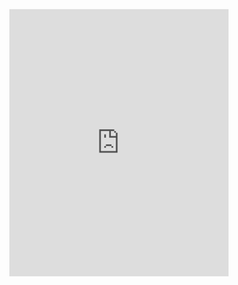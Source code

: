 <html>
<body>
<iframe src="https://giphy.com/embed/OOChpTtmI1aO4" width="395" height="480" frameBorder="0" class="giphy-embed" allowFullScreen></iframe><p><a href="https://giphy.com/gifs/frog-get-out-OOChpTtmI1aO4"></a></p>
</body>
</html>
